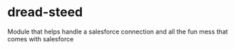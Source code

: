 # dread-steed
Module that helps handle a salesforce connection and all the fun mess that comes with salesforce

